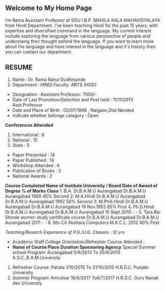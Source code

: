 ## Welcome to My Home Page

I’m Rama Assistant Professor at SOU I.B.P. MAHILA KALA MAHAVIDYALAYA from Hindi Department. I've been teaching Hindi for the past 15 years, with expertise and diversified command in the language. My current interest include exploring the language from various perpsective of people and understaing their thought behind the language. If you want to learn more about the language and have interest in the language and it's history then you can contact our department.


## RESUME
                                                                               
1. Name :  Dr. Rama Rahul Dudhmande
2. Department :  HINDI Faculty: ARTS (HOD)
- Designation :  Assistant Professor: 7000/-
- Date of Last Promotion/Selection and Post held :  11/11/2011/ Asst.Professor
- Date and Place of Birth : 02/07/1968 ,  Naigaon,Dist.Nanded
- Indicate whether belongs catagory :  Open

**Conferences Attended**
1. International : 6
2. National : 15
3. State : 5

- Paper Presented : 14
- Paper Published : 14
- Workshop Attended : 6
- Publication of Books : 2
- National Awards : 2



**Course Completed    Name of Institute          University / Board               Date of Award of Degree % of Marks Class**                                                      1. B.A.	          Dr.B.A.M.U Aurangabad	        Dr.B.A.M.U Aurangabad	1989	                45%	Second
2. M.A.Hindi	      Dr.B.A.M.U Aurangabad	        Dr.B.A.M.U Aurangabad	1992	                58%	Second
3. M.Phill.Hindi	  Dr.B.A.M.U Aurangabad	        Dr.B.A.M.U Aurangabad	19 Nov.1993	          65%	First
4. Ph.D.Hindi	    Dr.B.A.M.U Aurangabad        	Dr.B.A.M.U Aurangabad	15 Sept.2010	-	-
5. Tara Bai Shinde women study certificate course	Dr.B.A.M.U Aurangabad	Dr.B.A.M.U Aurangabad	2011	-	-
6. Ms-Cit	        Akshara Computers	            M.K.C.L.	2012	                             80%	First


_Teaching/Reserch Experience of P.G./U.G. Classes : 12 yrs_


- Academic Staff College Orientation/Refresher Course Attended :
- **Name of Course	                Place	            Duration	                  Sponsoring Agency**
Special Summer school Program: 	Aurangabad	  5/6/2013 To 25/6/2013	      A.S.C.,B.A.M.University
1. Refresher Course: 	            Patiala     	1/10/2015 To 21/10/2015   	H.R.D.C. Punjabi University
2. Summer Program: 	              Amrutsar    	16/6/2017 To6/7/2017	      H.R.D.C. Guru Nanak dev University
			
